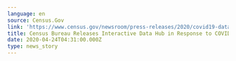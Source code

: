 ```yaml
---
language: en
source: Census.Gov
link: 'https://www.census.gov/newsroom/press-releases/2020/covid19-data-hub.html'
title: Census Bureau Releases Interactive Data Hub in Response to COVID-19
date: 2020-04-24T04:31:00.000Z
type: news_story
---
```


